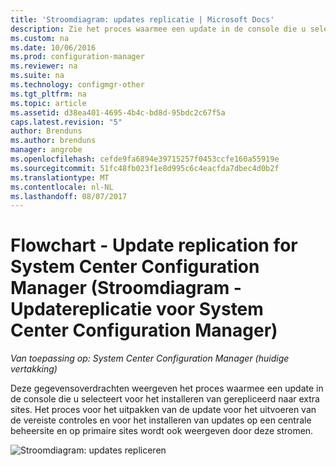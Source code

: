 ```yaml
---
title: 'Stroomdiagram: updates replicatie | Microsoft Docs'
description: Zie het proces waarmee een update in de console die u selecteert voor het installeren van gerepliceerd naar extra sites.
ms.custom: na
ms.date: 10/06/2016
ms.prod: configuration-manager
ms.reviewer: na
ms.suite: na
ms.technology: configmgr-other
ms.tgt_pltfrm: na
ms.topic: article
ms.assetid: d38ea401-4695-4b4c-bd8d-95bdc2c67f5a
caps.latest.revision: "5"
author: Brenduns
ms.author: brenduns
manager: angrobe
ms.openlocfilehash: cefde9fa6894e39715257f0453ccfe160a55919e
ms.sourcegitcommit: 51fc48fb023f1e8d995c6c4eacfda7dbec4d0b2f
ms.translationtype: MT
ms.contentlocale: nl-NL
ms.lasthandoff: 08/07/2017
---
```

# <a name="flowchart---update-replication-for-system-center-configuration-manager"></a>Flowchart - Update replication for System Center Configuration Manager (Stroomdiagram - Updatereplicatie voor System Center Configuration Manager)

*Van toepassing op: System Center Configuration Manager (huidige vertakking)*

Deze gegevensoverdrachten weergeven het proces waarmee een update in de console die u selecteert voor het installeren van gerepliceerd naar extra sites. Het proces voor het uitpakken van de update voor het uitvoeren van de vereiste controles en voor het installeren van updates op een centrale beheersite en op primaire sites wordt ook weergeven door deze stromen.  

 ![Stroomdiagram: updates repliceren](media/Flowchart---Replicate-updates.png)  
